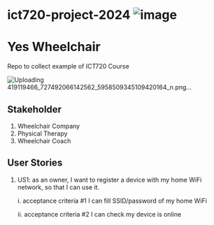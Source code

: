 # ict720-project-2024 ![image](https://github.com/Aueaphum2541/Ray-Folk-Pun-Project2024/assets/109651869/2d306794-0f4d-45a6-854a-e5b69226964b) 
# Yes Wheelchair 
Repo to collect example of ICT720 Course

![Uploading 419119466_727492066142562_5958509345109420164_n.png…]()

## Stakeholder
1. Wheelchair Company
2. Physical Therapy
3. Wheelchair Coach

## User Stories

1. US1: as an owner, I want to register a device with my home WiFi network, so that I can use it.

   
     i. acceptance criteria #1 I can fill SSID/password of my home WiFi


     ii. acceptance criteria #2 I can check my device is online
